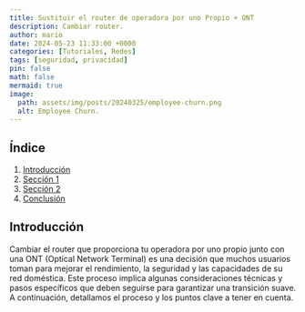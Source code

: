 ```yaml
---
title: Sustituir el router de operadora por uno Propio + ONT
description: Cambiar router.
author: mario
date: 2024-05-23 11:33:00 +0000
categories: [Tutoriales, Redes]
tags: [seguridad, privacidad]
pin: false
math: false
mermaid: true
image:
  path: assets/img/posts/20240325/employee-churn.png
  alt: Employee Churn.
---
```


## Índice

1. [Introducción](#introduccion)
2. [Sección 1](#seccion-1)
3. [Sección 2](#seccion-2)
4. [Conclusión](#conclusion)

## Introducción

Cambiar el router que proporciona tu operadora por uno propio junto con una ONT (Optical Network Terminal) es una decisión que muchos usuarios toman para mejorar el rendimiento, la seguridad y las capacidades de su red doméstica. Este proceso implica algunas consideraciones técnicas y pasos específicos que deben seguirse para garantizar una transición suave. A continuación, detallamos el proceso y los puntos clave a tener en cuenta.


